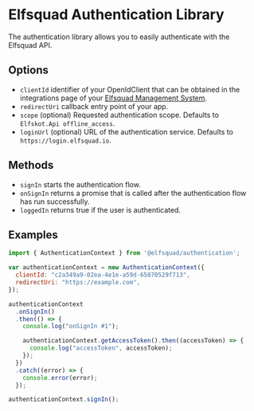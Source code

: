 # Elfsquad Authentication Library

The authentication library allows you to easily authenticate with the Elfsquad API.

## Options

- `clientId` identifier of your OpenIdClient that can be obtained in the integrations page of your [Elfsquad Management System](https://ems.elfsquad.io/integration).
- `redirectUri` callback entry point of your app.
- `scope` (optional) Requested authentication scope. Defaults to `Elfskot.Api offline_access`.
- `loginUrl` (optional) URL of the authentication service. Defaults to `https://login.elfsquad.io`.

## Methods

- `signIn` starts the authentication flow.
- `onSignIn` returns a promise that is called after the authentication flow has run successfully.
- `loggedIn` returns true if the user is authenticated.

## Examples

```js
import { AuthenticationContext } from '@elfsquad/authentication';

var authenticationContext = new AuthenticationContext({
  clientId: "c2a349a9-02ea-4e1e-a59d-65870529f713",
  redirectUri: "https://example.com",
});

authenticationContext
  .onSignIn()
  .then(() => {
    console.log("onSignIn #1");

    authenticationContext.getAccessToken().then((accessToken) => {
      console.log("accessToken", accessToken);
    });
  })
  .catch((error) => {
    console.error(error);
  });

authenticationContext.signIn();
```
